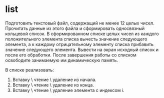 # list
Подготовить текстовый файл, содержащий не менее 12 целых чисел. Прочитать
данные из этого файла и сформировать односвязный кольцевой список. В
сформированном списке целых чисел из каждого положительного элемента списка
вычесть значение следующего элемента, а к каждому отрицательному элементу списка
прибавить значение следующего элемента. Вывести на экран исходный список и после его
обработки. После завершения работы со списком освободите занимаемую им
динамическую память.

В списке реализовать:
1. Вставку \ чтение \ удаление из начала.
2. Вставку \ чтение \ удаление из конца.
3. Вставку \ чтение \ удаление элемента с индексом i.
